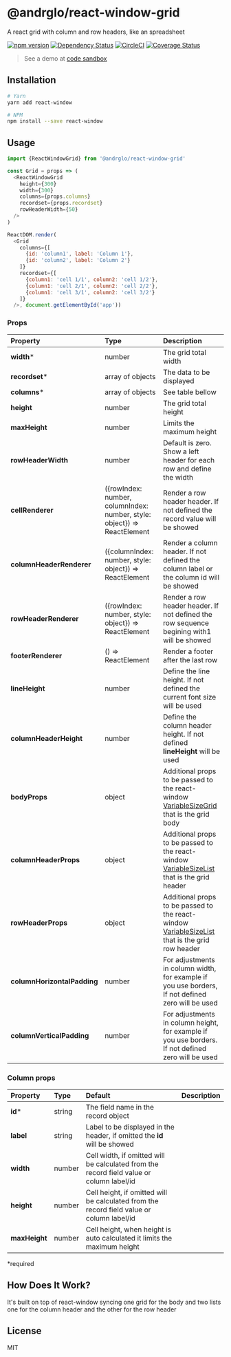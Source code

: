 # @andrglo/react-window-grid

A react grid with column and row headers, like an spreadsheet


 [![npm version](https://badge.fury.io/js/%40andrglo%2Freact-window-grid.svg)](https://badge.fury.io/js/%40andrglo%2Freact-window-grid) [![Dependency Status][daviddm-image]][daviddm-url] [![CircleCI](https://circleci.com/gh/andrglo/react-window-grid.svg?style=svg)](https://circleci.com/gh/andrglo/react-window-grid) [![Coverage Status](https://coveralls.io/repos/github/andrglo/react-window-grid/badge.svg?branch=master)](https://coveralls.io/github/andrglo/react-window-grid?branch=master)

> See a demo at [code sandbox](https://codesandbox.io/s/reactwindowgrid-demo-ux5we)

## Installation

```bash
# Yarn
yarn add react-window

# NPM
npm install --save react-window
```

## Usage

```javascript
import {ReactWindowGrid} from '@andrglo/react-window-grid'

const Grid = props => (
  <ReactWindowGrid
    height={300}
    width={300}
    columns={props.columns}
    recordset={props.recordset}
    rowHeaderWidth={50}
  />
)

ReactDOM.render(
  <Grid
    columns={[
      {id: 'column1', label: 'Column 1'},
      {id: 'column2', label: 'Column 2'}
    ]}
    recordset={[
      {column1: 'cell 1/1', column2: 'cell 1/2'},
      {column1: 'cell 2/1', column2: 'cell 2/2'},
      {column1: 'cell 3/1', column2: 'cell 3/2'}
    ]}
  />, document.getElementById('app'))
```

### Props

| Property | Type | Description |
|:---|:---|:---|
| __width__* | number | The grid total width |
| __recordset__* | array of objects | The data to be displayed |
| __columns__* | array of objects | See table bellow |
| __height__ | number | The grid total height |
| __maxHeight__ | number | Limits the maximum height |
| __rowHeaderWidth__ | number | Default is zero. Show a left header for each row and define the width |
| __cellRenderer__ | ({rowIndex: number, columnIndex: number, style: object}) => ReactElement | Render a row header header. If not defined the record value will be showed |
| __columnHeaderRenderer__ | ({columnIndex: number, style: object}) => ReactElement | Render a column header.  If not defined the column label or the column id will be showed |
| __rowHeaderRenderer__ | ({rowIndex: number, style: object}) => ReactElement | Render a row header header. If not defined the row sequence begining with1 will be showed |
| __footerRenderer__ | () => ReactElement | Render a footer after the last row |
| __lineHeight__ | number | Define the line height. If not defined the current font size will be used|
| __columnHeaderHeight__ | number | Define the column header height. If not defined __lineHeight__ will be used|
| __bodyProps__ | object | Additional props to be passed to the react-window [VariableSizeGrid](https://react-window.now.sh/#/api/VariableSizeGrid) that is the grid body |
| __columnHeaderProps__ | object | Additional props to be passed to the react-window [VariableSizeList](https://react-window.now.sh/#/api/VariableSizeList) that is the grid header |
| __rowHeaderProps__ | object | Additional props to be passed to the react-window [VariableSizeList](https://react-window.now.sh/#/api/VariableSizeList) that is the grid row header |
| __columnHorizontalPadding__ | number | For adjustments in column width, for example if you use borders, If not defined zero will be used |
| __columnVerticalPadding__ | number | For adjustments in column height, for example if you use borders. If not defined zero will be used |

### Column props

| Property | Type | Default | Description |
|:---|:---|:---|:---|
| __id__* | string | The field name in the record object  |
| __label__ | string | Label to be displayed in the header, if omitted the __id__ will be showed  |
| __width__ | number | Cell width, if omitted will be calculated from the record field value or column label/id  |
| __height__ | number | Cell height, if omitted will be calculated from the record field value or column label/id  |
| __maxHeight__ | number | Cell height, when height is auto calculated it limits the maximum height |

*required

## How Does It Work?

It's built on top of react-window syncing one grid for the body and two lists one for the column header and the other for the row header

## License

MIT

[daviddm-image]: https://david-dm.org/andrglo/react-window-grid.svg
[daviddm-url]: https://david-dm.org/andrglo/react-window-grid

